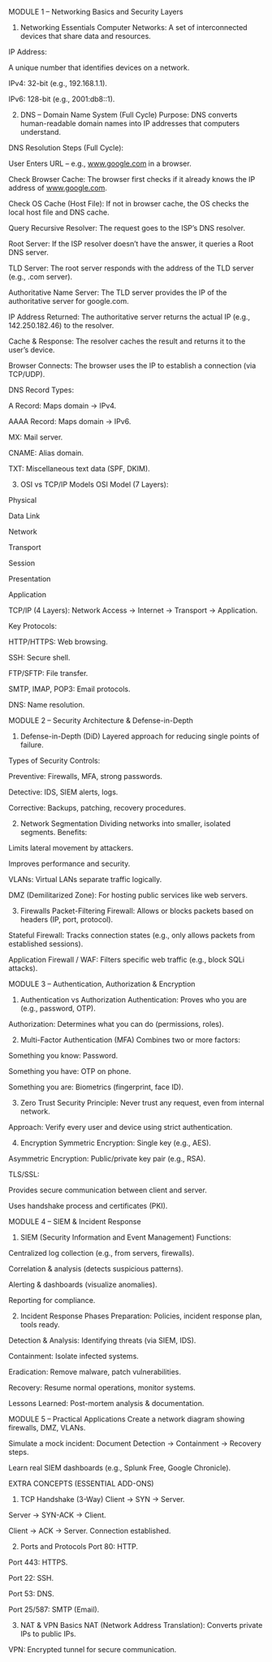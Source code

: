 MODULE 1 – Networking Basics and Security Layers
1. Networking Essentials
Computer Networks:
A set of interconnected devices that share data and resources.

IP Address:

A unique number that identifies devices on a network.

IPv4: 32-bit (e.g., 192.168.1.1).

IPv6: 128-bit (e.g., 2001:db8::1).

2. DNS – Domain Name System (Full Cycle)
Purpose: DNS converts human-readable domain names into IP addresses that computers understand.

DNS Resolution Steps (Full Cycle):

User Enters URL – e.g., www.google.com in a browser.

Check Browser Cache: The browser first checks if it already knows the IP address of www.google.com.

Check OS Cache (Host File): If not in browser cache, the OS checks the local host file and DNS cache.

Query Recursive Resolver: The request goes to the ISP’s DNS resolver.

Root Server: If the ISP resolver doesn’t have the answer, it queries a Root DNS server.

TLD Server: The root server responds with the address of the TLD server (e.g., .com server).

Authoritative Name Server: The TLD server provides the IP of the authoritative server for google.com.

IP Address Returned: The authoritative server returns the actual IP (e.g., 142.250.182.46) to the resolver.

Cache & Response: The resolver caches the result and returns it to the user’s device.

Browser Connects: The browser uses the IP to establish a connection (via TCP/UDP).

DNS Record Types:

A Record: Maps domain → IPv4.

AAAA Record: Maps domain → IPv6.

MX: Mail server.

CNAME: Alias domain.

TXT: Miscellaneous text data (SPF, DKIM).

3. OSI vs TCP/IP Models
OSI Model (7 Layers):

Physical

Data Link

Network

Transport

Session

Presentation

Application

TCP/IP (4 Layers):
Network Access → Internet → Transport → Application.

Key Protocols:

HTTP/HTTPS: Web browsing.

SSH: Secure shell.

FTP/SFTP: File transfer.

SMTP, IMAP, POP3: Email protocols.

DNS: Name resolution.

MODULE 2 – Security Architecture & Defense-in-Depth
1. Defense-in-Depth (DiD)
Layered approach for reducing single points of failure.

Types of Security Controls:

Preventive: Firewalls, MFA, strong passwords.

Detective: IDS, SIEM alerts, logs.

Corrective: Backups, patching, recovery procedures.

2. Network Segmentation
Dividing networks into smaller, isolated segments.
Benefits:

Limits lateral movement by attackers.

Improves performance and security.

VLANs: Virtual LANs separate traffic logically.

DMZ (Demilitarized Zone): For hosting public services like web servers.

3. Firewalls
Packet-Filtering Firewall:
Allows or blocks packets based on headers (IP, port, protocol).

Stateful Firewall:
Tracks connection states (e.g., only allows packets from established sessions).

Application Firewall / WAF:
Filters specific web traffic (e.g., block SQLi attacks).

MODULE 3 – Authentication, Authorization & Encryption
1. Authentication vs Authorization
Authentication:
Proves who you are (e.g., password, OTP).

Authorization:
Determines what you can do (permissions, roles).

2. Multi-Factor Authentication (MFA)
Combines two or more factors:

Something you know: Password.

Something you have: OTP on phone.

Something you are: Biometrics (fingerprint, face ID).

3. Zero Trust Security
Principle:
Never trust any request, even from internal network.

Approach:
Verify every user and device using strict authentication.

4. Encryption
Symmetric Encryption:
Single key (e.g., AES).

Asymmetric Encryption:
Public/private key pair (e.g., RSA).

TLS/SSL:

Provides secure communication between client and server.

Uses handshake process and certificates (PKI).

MODULE 4 – SIEM & Incident Response
1. SIEM (Security Information and Event Management)
Functions:

Centralized log collection (e.g., from servers, firewalls).

Correlation & analysis (detects suspicious patterns).

Alerting & dashboards (visualize anomalies).

Reporting for compliance.

2. Incident Response Phases
Preparation:
Policies, incident response plan, tools ready.

Detection & Analysis:
Identifying threats (via SIEM, IDS).

Containment:
Isolate infected systems.

Eradication:
Remove malware, patch vulnerabilities.

Recovery:
Resume normal operations, monitor systems.

Lessons Learned:
Post-mortem analysis & documentation.

MODULE 5 – Practical Applications
Create a network diagram showing firewalls, DMZ, VLANs.

Simulate a mock incident: Document Detection → Containment → Recovery steps.

Learn real SIEM dashboards (e.g., Splunk Free, Google Chronicle).

EXTRA CONCEPTS (ESSENTIAL ADD-ONS)
1. TCP Handshake (3-Way)
Client → SYN → Server.

Server → SYN-ACK → Client.

Client → ACK → Server.
Connection established.

2. Ports and Protocols
Port 80: HTTP.

Port 443: HTTPS.

Port 22: SSH.

Port 53: DNS.

Port 25/587: SMTP (Email).

3. NAT & VPN Basics
NAT (Network Address Translation): Converts private IPs to public IPs.

VPN: Encrypted tunnel for secure communication.


